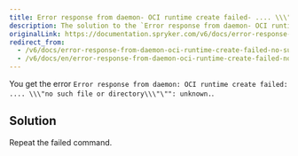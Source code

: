 ```yaml
---
title: Error response from daemon- OCI runtime create failed- .... \\\"no such file or directory\\\"\""- unknown
description: The solution to the `Error response from daemon- OCI runtime create failed- .... \\\"no such file or directory\\\"\""- unknown.` error
originalLink: https://documentation.spryker.com/v6/docs/error-response-from-daemon-oci-runtime-create-failed-no-such-file-or-directory-unknown
redirect_from:
  - /v6/docs/error-response-from-daemon-oci-runtime-create-failed-no-such-file-or-directory-unknown
  - /v6/docs/en/error-response-from-daemon-oci-runtime-create-failed-no-such-file-or-directory-unknown
---
```


You get the error `Error response from daemon: OCI runtime create failed: .... \\\"no such file or directory\\\"\"": unknown.`.

## Solution

Repeat the failed command. 
